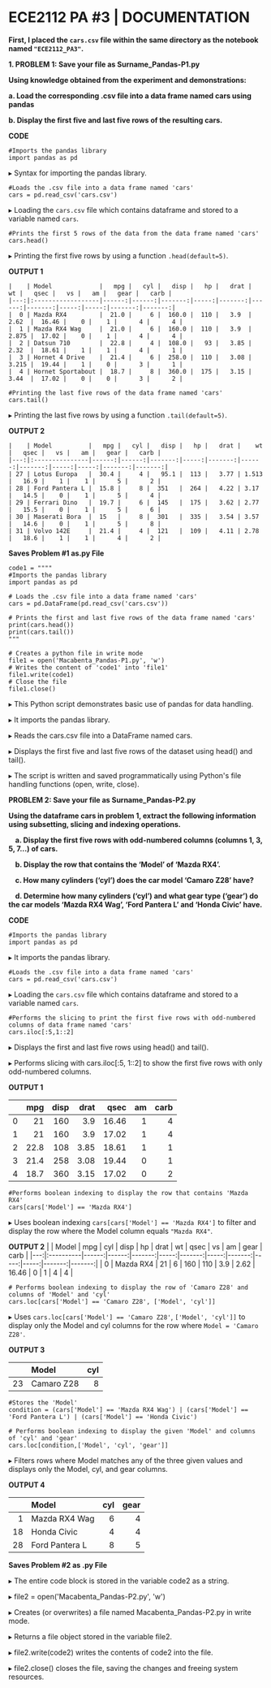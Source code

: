 # ECE2112 PA #3 | DOCUMENTATION 

**First, I placed the `cars.csv` file within the same directory as the notebook named `"ECE2112_PA3"`.** 

**1. PROBLEM 1: Save your file as Surname_Pandas-P1.py**

**Using knowledge obtained from the experiment and demonstrations:**

   **a. Load the corresponding .csv file into a data frame named cars using pandas**

   **b. Display the first five and last five rows of the resulting cars.** 

**CODE** 

```
#Imports the pandas library 
import pandas as pd 
```
▸ Syntax for importing the pandas library.

```
#Loads the .csv file into a data frame named 'cars'
cars = pd.read_csv('cars.csv') 
```
▸ Loading the `cars.csv` file which contains dataframe and stored to a variable named `cars`. 

```
#Prints the first 5 rows of the data from the data frame named 'cars'
cars.head() 
```
▸ Printing the first five rows by using a function `.head(default=5)`. 

**OUTPUT 1** 

```
|    | Model             |   mpg |   cyl |   disp |   hp |   drat |    wt |   qsec |   vs |   am |   gear |   carb |
|---:|:------------------|------:|------:|-------:|-----:|-------:|------:|-------:|-----:|-----:|-------:|-------:|
|  0 | Mazda RX4         |  21.0 |     6 |  160.0 |  110 |   3.9  | 2.62  |  16.46 |    0 |    1 |      4 |      4 |
|  1 | Mazda RX4 Wag     |  21.0 |     6 |  160.0 |  110 |   3.9  | 2.875 |  17.02 |    0 |    1 |      4 |      4 |
|  2 | Datsun 710        |  22.8 |     4 |  108.0 |   93 |   3.85 | 2.32  |  18.61 |    1 |    1 |      4 |      1 |
|  3 | Hornet 4 Drive    |  21.4 |     6 |  258.0 |  110 |   3.08 | 3.215 |  19.44 |    1 |    0 |      3 |      1 |
|  4 | Hornet Sportabout |  18.7 |     8 |  360.0 |  175 |   3.15 | 3.44  |  17.02 |    0 |    0 |      3 |      2 |

```

```
#Printing the last five rows of the data frame named 'cars'
cars.tail()
```
▸ Printing the last five rows by using a function `.tail(default=5)`. 

**OUTPUT 2** 

```
|    | Model          |   mpg |   cyl |   disp |   hp |   drat |    wt |   qsec |   vs |   am |   gear |   carb |
|---:|:---------------|------:|------:|-------:|-----:|-------:|------:|-------:|-----:|-----:|-------:|-------:|
| 27 | Lotus Europa   |  30.4 |     4 |   95.1 |  113 |   3.77 | 1.513 |   16.9 |    1 |    1 |      5 |      2 |
| 28 | Ford Pantera L |  15.8 |     8 |  351   |  264 |   4.22 | 3.17  |   14.5 |    0 |    1 |      5 |      4 |
| 29 | Ferrari Dino   |  19.7 |     6 |  145   |  175 |   3.62 | 2.77  |   15.5 |    0 |    1 |      5 |      6 |
| 30 | Maserati Bora  |  15   |     8 |  301   |  335 |   3.54 | 3.57  |   14.6 |    0 |    1 |      5 |      8 |
| 31 | Volvo 142E     |  21.4 |     4 |  121   |  109 |   4.11 | 2.78  |   18.6 |    1 |    1 |      4 |      2 |
```

**Saves Problem #1 as.py File** 

```
code1 = """" 
#Imports the pandas library 
import pandas as pd 

# Loads the .csv file into a data frame named 'cars'
cars = pd.DataFrame(pd.read_csv('cars.csv'))

# Prints the first and last five rows of the data frame named 'cars'
print(cars.head())
print(cars.tail())
"""

# Creates a python file in write mode
file1 = open('Macabenta_Pandas-P1.py', 'w')
# Writes the content of 'code1' into 'file1'
file1.write(code1)
# Close the file
file1.close() 
```
▸ This Python script demonstrates basic use of pandas for data handling.

▸ It imports the pandas library.

▸ Reads the cars.csv file into a DataFrame named cars.

▸ Displays the first five and last five rows of the dataset using head() and tail().

▸ The script is written and saved programmatically using Python's file handling functions (open, write, close). 

**PROBLEM 2: Save your file as Surname_Pandas-P2.py**

**Using the dataframe cars in problem 1, extract the following information using subsetting, slicing and indexing operations.**

**&nbsp;&nbsp;&nbsp;&nbsp;a. Display the first five rows with odd-numbered columns (columns 1, 3, 5, 7…) of cars.**

**&nbsp;&nbsp;&nbsp;&nbsp;b. Display the row that contains the ‘Model’ of ‘Mazda RX4’.**

**&nbsp;&nbsp;&nbsp;&nbsp;c. How many cylinders (‘cyl’) does the car model ‘Camaro Z28’ have?**

**&nbsp;&nbsp;&nbsp;&nbsp;d. Determine how many cylinders (‘cyl’) and what gear type (‘gear’) do the car models ‘Mazda RX4 Wag’, ‘Ford Pantera L’ and ‘Honda Civic’ have.**

**CODE** 

```
#Imports the pandas library 
import pandas as pd 
```
▸ It imports the pandas library.
```
#Loads the .csv file into a data frame named 'cars'
cars = pd.read_csv('cars.csv') 
```
▸ Loading the `cars.csv` file which contains dataframe and stored to a variable named `cars`. 

```
#Performs the slicing to print the first five rows with odd-numbered columns of data frame named 'cars'
cars.iloc[:5,1::2] 
```
▸ Displays the first and last five rows using head() and tail().

▸ Performs slicing with cars.iloc[:5, 1::2] to show the first five rows with only odd-numbered columns.


**OUTPUT 1**

|    |   mpg |   disp |   drat |   qsec |   am |   carb |
|---:|------:|-------:|-------:|-------:|-----:|-------:|
|  0 |  21   |    160 |   3.9  |  16.46 |    1 |      4 |
|  1 |  21   |    160 |   3.9  |  17.02 |    1 |      4 |
|  2 |  22.8 |    108 |   3.85 |  18.61 |    1 |      1 |
|  3 |  21.4 |    258 |   3.08 |  19.44 |    0 |      1 |
|  4 |  18.7 |    360 |   3.15 |  17.02 |    0 |      2 |

```
#Performs boolean indexing to display the row that contains 'Mazda RX4'
cars[cars['Model'] == 'Mazda RX4']
```

▸ Uses boolean indexing `cars[cars['Model'] == 'Mazda RX4']` to filter and display the row where the Model column equals `"Mazda RX4"`. 

**OUTPUT 2** 
|    | Model     |   mpg |   cyl |   disp |   hp |   drat |   wt |   qsec |   vs |   am |   gear |   carb |
|---:|:----------|------:|------:|-------:|-----:|-------:|-----:|-------:|-----:|-----:|-------:|-------:|
|  0 | Mazda RX4 |    21 |     6 |    160 |  110 |    3.9 | 2.62 |  16.46 |    0 |    1 |      4 |      4 |

```
# Performs boolean indexing to display the row of 'Camaro Z28' and columns of 'Model' and 'cyl' 
cars.loc[cars['Model'] == 'Camaro Z28', ['Model', 'cyl']]
```
▸ Uses `cars.loc[cars['Model'] == 'Camaro Z28'`, `['Model', 'cyl']]` to display only the Model and cyl columns for the row where `Model = 'Camaro Z28'`. 

**OUTPUT 3** 

|    | Model      |   cyl |
|---:|:-----------|------:|
| 23 | Camaro Z28 |     8 |  

```
#Stores the 'Model' 
condition = (cars['Model'] == 'Mazda RX4 Wag') | (cars['Model'] == 'Ford Pantera L') | (cars['Model'] == 'Honda Civic')

# Performs boolean indexing to display the given 'Model' and columns of 'cyl' and 'gear'
cars.loc[condition,['Model', 'cyl', 'gear']] 
```

▸ Filters rows where Model matches any of the three given values and displays only the Model, cyl, and gear columns. 

**OUTPUT 4** 

|    | Model          |   cyl |   gear |
|---:|:---------------|------:|-------:|
|  1 | Mazda RX4 Wag  |     6 |      4 |
| 18 | Honda Civic    |     4 |      4 |
| 28 | Ford Pantera L |     8 |      5 | 


**Saves Problem #2 as .py File** 

▸ The entire code block is stored in the variable code2 as a string.

▸ file2 = open('Macabenta_Pandas-P2.py', 'w')

▸ Creates (or overwrites) a file named Macabenta_Pandas-P2.py in write mode.

▸ Returns a file object stored in the variable file2.

▸ file2.write(code2) writes the contents of code2 into the file.

▸ file2.close() closes the file, saving the changes and freeing system resources.



